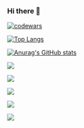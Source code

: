 ### Hi there 👋

[![codewars](https://www.codewars.com/users/vadim_mm/badges/small)](https://www.codewars.com/users/vadim_mm)

[![Top Langs](https://github-readme-stats.vercel.app/api/top-langs/?username=vadim-m&layout=compact)](https://github.com/anuraghazra/github-readme-stats)

[![Anurag's GitHub stats](https://github-readme-stats.vercel.app/api?username=vadim-m)](https://github.com/anuraghazra/github-readme-stats)

![](https://github-profile-summary-cards.vercel.app/api/cards/profile-details?username=vadim-m&theme=github)

![](https://github-profile-summary-cards.vercel.app/api/cards/most-commit-language?username=vadim-m&theme=vue)

![](https://github-profile-summary-cards.vercel.app/api/cards/repos-per-language?username=vadim-m&theme=nord_bright)

![](https://github-profile-summary-cards.vercel.app/api/cards/stats?username=vadim-m&theme=solarized_dark)

![](https://github-profile-summary-cards.vercel.app/api/cards/productive-time?username=vadim-m&theme=solarized_dark)

<!--
**vadim-m/vadim-m** is a ✨ _special_ ✨ repository because its `README.md` (this file) appears on your GitHub profile.

Here are some ideas to get you started:

- 🔭 I’m currently working on ...
- 🌱 I’m currently learning ...
- 👯 I’m looking to collaborate on ...
- 🤔 I’m looking for help with ...
- 💬 Ask me about ...
- 📫 How to reach me: ...
- 😄 Pronouns: ...
- ⚡ Fun fact: ...
-->
